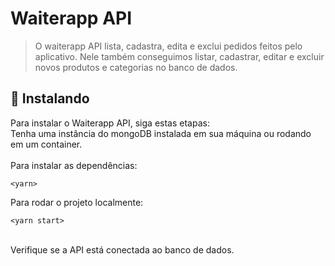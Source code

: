 # Waiterapp API

> O waiterapp API lista, cadastra, edita e exclui pedidos feitos pelo aplicativo. Nele também conseguimos listar, cadastrar, editar e excluir novos produtos e categorias 
no banco de dados.

## 🚀 Instalando

Para instalar o Waiterapp API, siga estas etapas:
</br>
Tenha uma instância do mongoDB instalada em sua máquina ou rodando em um container.
</br>
</br>
Para instalar as dependências:
```
<yarn>
```
Para rodar o projeto localmente:
```
<yarn start>
```
</br>
Verifique se a API está conectada ao banco de dados.


